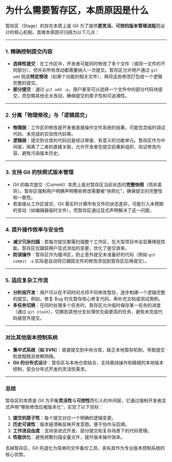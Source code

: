 # 为什么需要暂存区，本质原因是什么

暂存区（Stage）的存在本质上是 Git 为了提供**更灵活、可控的版本管理流程**而设计的核心机制，其根本原因可归结为以下几点：

---

### 1. **精确控制提交内容**

- **选择性提交**：在工作区中，开发者可能同时修改了多个文件（或同一文件的不同部分），但并非所有改动都需要纳入一次提交。暂存区允许用户通过 `git add` 挑选**特定修改**（如某个功能的相关文件），再将这些修改打包成一个逻辑完整的提交。
- **部分提交**：通过 `git add -p`，用户甚至可以选择一个文件中的部分代码块提交，而忽略其他无关改动，确保提交的原子性和可追溯性。

---

### 2. **分离「物理修改」与「逻辑提交」**

- **物理层**：工作区的修改是开发者直接操作文件系统的结果，可能包含临时调试代码、未完成的实验性代码等。
- **逻辑层**：提交到仓库的代码应是经过审查、有意义的功能单元。暂存区作为中间层，隔离了二者的直接关联，允许开发者在提交前重新组织、验证修改内容，避免污染版本历史。

---

### 3. **支持 Git 的快照式版本管理**

- Git 的每次提交（Commit）本质上是对暂存区当前状态的**完整快照**（而非差异）。暂存区强制用户明确声明哪些修改需要被“快照化”，确保提交的完整性和一致性。
- 若直接从工作区提交，Git 需实时计算所有文件的状态差异，可能引入未预期的变动（如编辑器临时文件），而暂存区通过显式声明解决了这一问题。

---

### 4. **提升操作效率与安全性**

- **减少冗余扫描**：若每次提交都需扫描整个工作区，在大型项目中会显著降低性能。暂存区仅跟踪用户显式添加的变更，优化了提交效率。
- **防误操作**：暂存区作为缓冲区，防止意外提交未准备好的代码（例如 `git commit -a` 实际是自动将已跟踪文件的修改添加到暂存区后再提交）。

---

### 5. **适应复杂工作流**

- **分阶段开发**：用户可以在不同时间点将不同修改暂存，逐步构建一个逻辑完整的提交。例如，修复 Bug 时先暂存核心修复代码，再补充文档或测试用例。
- **多任务切换**：在同时处理多个任务时，暂存区允许临时保存某一任务的进度（通过 `git stash`），切换到其他分支处理优先级更高的任务，避免未完成代码被意外提交。

---

### 对比其他版本控制系统

- **集中式系统（如 SVN）**：直接提交到中央仓库，缺乏本地暂存机制，导致提交粒度粗糙且依赖网络。
- **Git 的分布式设计**：暂存区与本地仓库结合，支持离线操作和精细的本地版本控制，契合分布式开发的灵活性需求。

---

### 总结

暂存区的本质是 Git 为平衡**灵活性**与**可控性**而引入的中间层，它通过强制开发者显式声明“哪些修改应被版本化”，实现了以下目标：

1. **提交的原子性**：每个提交对应一个明确的逻辑变更。
2. **历史可读性**：版本链清晰反映开发意图，便于协作与回溯。
3. **工作流自由度**：支持渐进式开发、部分提交和复杂场景下的代码管理。
4. **性能优化**：避免频繁扫描全量文件，提升版本操作效率。

去掉暂存区，Git 将退化为简单的文件备份工具，丧失其作为专业版本控制系统的核心优势。
